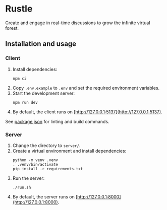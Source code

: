 # Rustle
Create and engage in real-time discussions to grow the infinite virtual forest. 

## Installation and usage
### Client
1. Install dependencies:
   ```
   npm ci
   ```
2. Copy `.env.example` to `.env` and set the required environment variables.
3. Start the development server:
   ```
   npm run dev
   ```
4. By default, the client runs on [http://127.0.0.1:5137](http://127.0.0.1:5137).

See [package.json](./package.json) for linting and build commands.

### Server
1. Change the directory to `server/`.
2. Create a virtual environment and install dependencies:
   ```
   python -m venv .venv
   . .venv/bin/activate
   pip install -r requirements.txt
   ```
3. Run the server:
   ```
   ./run.sh
   ```
4. By default, the server runs on [http://127.0.0.1:8000](http://127.0.0.1:8000).
